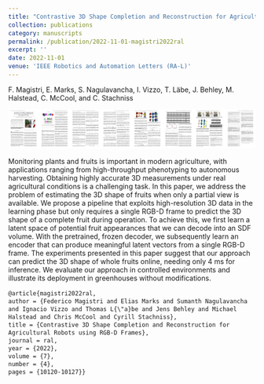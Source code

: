 ```yaml
---
title: "Contrastive 3D Shape Completion and Reconstruction for Agricultural Robots using RGB-D Frames"
collection: publications
category: manuscripts
permalink: /publication/2022-11-01-magistri2022ral
excerpt: ''
date: 2022-11-01
venue: 'IEEE Robotics and Automation Letters (RA-L)'
---
```

F. Magistri, E. Marks, S. Nagulavancha, I. Vizzo, T. Läbe, J. Behley, M. Halstead, C. McCool, and C. Stachniss<br/>

[<img src="/images/papers/magistri2022ral.png">](https://www.ipb.uni-bonn.de/wp-content/papercite-data/pdf/mmagistri2022ral.pdf)

Monitoring plants and fruits is important in modern agriculture, with applications ranging from high-throughput phenotyping to autonomous harvesting. Obtaining highly accurate 3D measurements under real agricultural conditions is a challenging task. In this paper, we address the problem of estimating the 3D shape of fruits when only a partial view is available. We propose a pipeline that exploits high-resolution 3D data in the learning phase but only requires a single RGB-D frame to predict the 3D shape of a complete fruit during operation. To achieve this, we first learn a latent space of potential fruit appearances that we can decode into an SDF volume. With the pretrained, frozen decoder, we subsequently learn an encoder that can produce meaningful latent vectors from a single RGB-D frame. The experiments presented in this paper suggest that our approach can predict the 3D shape of whole fruits online, needing only 4 ms for inference. We evaluate our approach in controlled environments and illustrate its deployment in greenhouses without modifications.

```bibtek
@article{magistri2022ral,
author = {Federico Magistri and Elias Marks and Sumanth Nagulavancha and Ignacio Vizzo and Thomas L{\"a}be and Jens Behley and Michael Halstead and Chris McCool and Cyrill Stachniss},
title = {Contrastive 3D Shape Completion and Reconstruction for Agricultural Robots using RGB-D Frames},
journal = ral,
year = {2022},
volume = {7},
number = {4},
pages = {10120-10127}}
```
